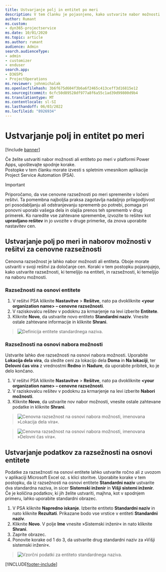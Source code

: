 ```yaml
---
title: Ustvarjanje polj in entitet po meri
description: V tem članku je pojasnjeno, kako ustvarite nabor možnosti in entitete v svoji rešitvi v platformi Power Apps.
author: Rumant
ms.custom:
- dyn365-projectservice
ms.date: 10/01/2020
ms.topic: article
ms.author: rumant
audience: Admin
search.audienceType:
- admin
- customizer
- enduser
search.app:
- D365PS
- ProjectOperations
ms.reviewer: johnmichalak
ms.openlocfilehash: 3b6f675d604f3b6a6f2465c413ceff3d16815e12
ms.sourcegitcommit: 6cfc50d89528df977a8f6a55c1ad39d99800d9b4
ms.translationtype: MT
ms.contentlocale: sl-SI
ms.lasthandoff: 06/03/2022
ms.locfileid: "8926934"
---
```

# <a name="create-custom-fields-and-entities"></a>Ustvarjanje polj in entitet po meri 

[!include [banner](../includes/psa-now-project-operations.md)]

Če želite ustvariti nabor možnosti ali entiteto po meri v platformi Power Apps, upoštevajte spodnje korake.  
Postopke v tem članku morate izvesti s spletnim vmesnikom aplikacije Project Service Automation (PSA).

> [!IMPORTANT]
> Priporočamo, da vse cenovne razsežnosti po meri spremenite v ločeni rešitvi. Ta pomembna najboljša praksa zagotavlja nadaljnjo prilagodljivost pri posodabljanju ali odstranjevanju sprememb po potrebi, pomaga pri ponovni uporabi vašega dela in olajša prenos teh sprememb v drug primerek. Ko naredite vse zahtevane spremembe, izvozite to rešitev kot **upravljano rešitev** in jo uvozite v druge primerke, da znova uporabite nastavitev cen.

  
## <a name="create-custom-fields-and-option-sets-in-the-pricing-dimension-solution"></a>Ustvarjanje polj po meri in naborov možnosti v rešitvi za cenovne razsežnosti

Cenovna razsežnost je lahko nabor možnosti ali entiteta. Oboje morate ustvariti v svoji rešitvi za določanje cen. Koraki v tem postopku pojasnjujejo, kako ustvarite razsežnosti, ki temeljijo na entiteti, in razsežnosti, ki temeljijo na naboru možnosti.

### <a name="entity-based-dimensions"></a>Razsežnosti na osnovi entitete

1. V rešitvi PSA kliknite **Nastavitve** > **Rešitve**, nato pa dvokliknite **\<your organization name> – cenovne razsežnosti**.
2. V raziskovalcu rešitev v podoknu za krmarjenje na levi izberite **Entitete**.
3. Kliknite **Novo**, da ustvarite novo entiteto **Standardni naziv**. Vnesite ostale zahtevane informacije in kliknite **Shrani**.

> ![Definicija entitete standardnega naziva.](media/Standard-Title-entity-definition.png)


### <a name="option-set-based-dimensions"></a>Razsežnosti na osnovi nabora možnosti 
Ustvarite lahko dve razsežnosti na osnovi nabora možnosti. Uporabite **Lokacija dela vira**, da sledite ceni za lokacijo dela **Doma** in **Na lokaciji**, ter **Delovni čas vira** z vrednostmi **Redno** in **Nadure**, da uporabite pribitek, ko je delo končano.


1. V rešitvi PSA kliknite **Nastavitve** > **Rešitve**, nato pa dvokliknite **\<your organization name> – cenovne razsežnosti**. 
2. V raziskovalcu rešitev v podoknu za krmarjenje na levi izberite **Nabori možnosti**. 
3. Kliknite **Novo**, da ustvarite nov nabor možnosti, vnesite ostale zahtevane podatke in kliknite **Shrani**.

> ![Cenovna razsežnost na osnovi nabora možnosti, imenovana »Lokacija dela vira«.](media/Option-set-PD-called-Resource-Work-Location.png)

> ![Cenovna razsežnost na osnovi nabora možnosti, imenovana »Delovni čas vira«.](media/Option-set-PD-called-Resource-Work-Hours.PNG)


## <a name="create-data-for-entity-based-dimensions"></a>Ustvarjanje podatkov za razsežnosti na osnovi entitete

Podatke za razsežnosti na osnovi entitete lahko ustvarite ročno ali z uvozom v aplikaciji Microsoft Excel oz. s klici storitve. Uporabite korake v tem postopku, da iz razsežnosti na osnovi entitete **Standardni naziv** ustvarite dva standardna naziva, in sicer **Sistemski inženir** in **Višji sistemi inženir**. Če je količina podatkov, ki jih želite ustvariti, majhna, kot v spodnjem primeru, lahko uporabite standardni obrazec.

1. V PSA kliknite **Napredno iskanje**. Izberite entiteto **Standardni naziv** in nato kliknite **Rezultati**. Prikazane bodo vse vrstice v entiteti **Standardni naziv**.
2. Kliknite **Novo**. V polje **Ime** vnesite »Sistemski inženir« in nato kliknite **Shrani**.
3. Zaprite obrazec. 
4. Ponovite korake od 1 do 3, da ustvarite drug standardni naziv za »Višji sistemski inženir«.

> ![Vzorčni podatki za entiteto standardnega naziva.](media/ST-data.png)




[!INCLUDE[footer-include](../includes/footer-banner.md)]
